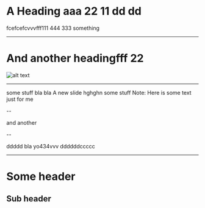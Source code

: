 # A Heading aaa 22 11 dd dd
fcefcefcvvvfff111 444 333 something

---

# And another headingfff 22
![alt text](https://s3.amazonaws.com/hakim-static/reveal-js/reveal-parallax-1.jpg)

---

some stuff
bla bla
A new slide hghghn some stuff
Note: Here is some text just for me

--

and another 

--
    
ddddd bla yo434vvv ddddddccccc

---

# Some header
## Sub header